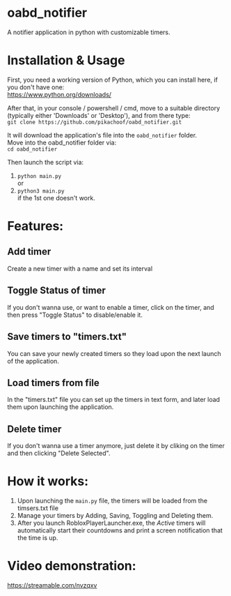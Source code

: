 # oabd_notifier
A notifier application in python with customizable timers.

# Installation & Usage
First, you need a working version of Python, which you can install here, if you don't have one:  
https://www.python.org/downloads/  

After that, in your console / powershell / cmd, move to a suitable directory (typically either 'Downloads' or 'Desktop'), and from there type:  
```git clone https://github.com/pikachoof/oabd_notifier.git```  
  
It will download the application's file into the ```oabd_notifier``` folder.  
Move into the oabd_notifier folder via:  
```cd oabd_notifier```  
  
Then launch the script via:  
1) ```python main.py```  
or  
2) ```python3 main.py```  
if the 1st one doesn't work.  
  
# Features:
## Add timer
Create a new timer with a name and set its interval

## Toggle Status of timer
If you don't wanna use, or want to enable a timer, click on the timer, and then press "Toggle Status" to disable/enable it.

## Save timers to "timers.txt"
You can save your newly created timers so they load upon the next launch of the application.

## Load timers from file
In the "timers.txt" file you can set up the timers in text form, and later load them upon launching the application.

## Delete timer
If you don't wanna use a timer anymore, just delete it by cliking on the timer and then clicking "Delete Selected".

# How it works:
1) Upon launching the `main.py` file, the timers will be loaded from the timsers.txt file
2) Manage your timers by Adding, Saving, Toggling and Deleting them.
3) After you launch RobloxPlayerLauncher.exe, the *Active* timers will automatically start their countdowns and print a screen notification that the time is up.

# Video demonstration:
https://streamable.com/nvzqxv
